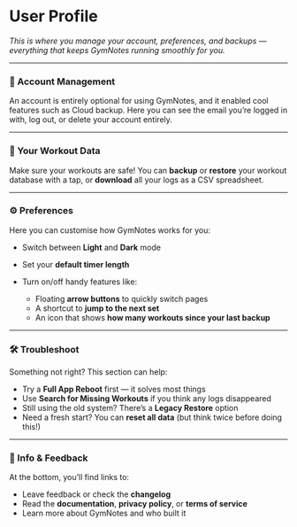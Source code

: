 # User Profile

_This is where you manage your account, preferences, and backups — everything that keeps GymNotes running smoothly for you._

---

### 🔐 Account Management

An account is entirely optional for using GymNotes, and it enabled cool features such as Cloud backup. Here you can see the email you’re logged in with, log out, or delete your account entirely.

---

### 💾 Your Workout Data

Make sure your workouts are safe!
You can **backup** or **restore** your workout database with a tap, or **download** all your logs as a CSV spreadsheet.

---

### ⚙️ Preferences

Here you can customise how GymNotes works for you:

- Switch between **Light** and **Dark** mode
- Set your **default timer length**
- Turn on/off handy features like:

  - Floating **arrow buttons** to quickly switch pages
  - A shortcut to **jump to the next set**
  - An icon that shows **how many workouts since your last backup**

---

### 🛠 Troubleshoot

Something not right? This section can help:

- Try a **Full App Reboot** first — it solves most things
- Use **Search for Missing Workouts** if you think any logs disappeared
- Still using the old system? There’s a **Legacy Restore** option
- Need a fresh start? You can **reset all data** (but think twice before doing this!)

---

### 📣 Info & Feedback

At the bottom, you’ll find links to:

- Leave feedback or check the **changelog**
- Read the **documentation**, **privacy policy**, or **terms of service**
- Learn more about GymNotes and who built it